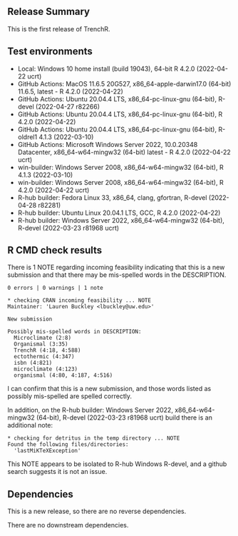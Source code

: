 ## Release Summary

This is the first release of TrenchR.

## Test environments 
* Local: Windows 10 home install (build 19043), 64-bit R 4.2.0 (2022-04-22 ucrt)
* GitHub Actions: MacOS 11.6.5 20G527, x86_64-apple-darwin17.0 (64-bit) 11.6.5, latest - R 4.2.0 (2022-04-22)
* GitHub Actions: Ubuntu 20.04.4 LTS, x86_64-pc-linux-gnu (64-bit), R-devel (2022-04-27 r82266)
* GitHub Actions: Ubuntu 20.04.4 LTS, x86_64-pc-linux-gnu (64-bit), R 4.2.0 (2022-04-22)
* GitHub Actions: Ubuntu 20.04.4 LTS, x86_64-pc-linux-gnu (64-bit), R-oldrel1 4.1.3 (2022-03-10)
* GitHub Actions: Microsoft Windows Server 2022, 10.0.20348 Datacenter, x86_64-w64-mingw32 (64-bit) latest - R 4.2.0 (2022-04-22 ucrt)
* win-builder: Windows Server 2008, x86_64-w64-mingw32 (64-bit), R 4.1.3 (2022-03-10)
* win-builder: Windows Server 2008, x86_64-w64-mingw32 (64-bit), R 4.2.0 (2022-04-22 ucrt)
* R-hub builder: Fedora Linux 33, x86_64, clang, gfortran, R-devel (2022-04-28 r82281)
* R-hub builder: Ubuntu Linux 20.04.1 LTS, GCC, R 4.2.0 (2022-04-22) 
* R-hub builder: Windows Server 2022, x86_64-w64-mingw32 (64-bit), R-devel (2022-03-23 r81968 ucrt)

## R CMD check results

There is 1 NOTE regarding incoming feasibility indicating that this is a new submission and that there may be mis-spelled words in the DESCRIPTION.

```
0 errors | 0 warnings | 1 note

* checking CRAN incoming feasibility ... NOTE
Maintainer: 'Lauren Buckley <lbuckley@uw.edu>'

New submission

Possibly mis-spelled words in DESCRIPTION:
  Microclimate (2:8)
  Organismal (3:35)
  TrenchR (4:18, 4:588)
  ectothermic (4:347)
  isbn (4:821)
  microclimate (4:123)
  organismal (4:80, 4:187, 4:516)
```

I can confirm that this is a new submission, and those words listed as possibly mis-spelled are spelled correctly.


In addition, on the R-hub builder: Windows Server 2022, x86_64-w64-mingw32 (64-bit), R-devel (2022-03-23 r81968 ucrt) build there is an additional note:

```
* checking for detritus in the temp directory ... NOTE
Found the following files/directories:
  'lastMiKTeXException'
```

This NOTE appears to be isolated to R-hub Windows R-devel, and a github search suggests it is not an issue.


## Dependencies

This is a new release, so there are no reverse dependencies.

There are no downstream dependencies.